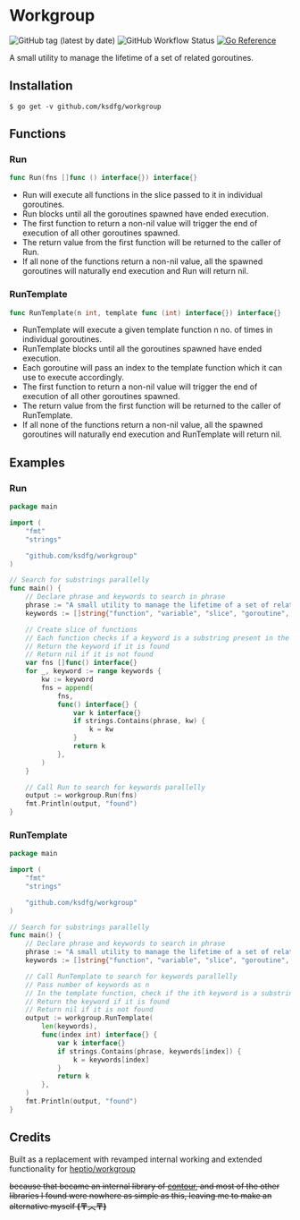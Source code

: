 # Workgroup

![GitHub tag (latest by date)](https://img.shields.io/github/v/tag/ksdfg/workgroup)
![GitHub Workflow Status](https://img.shields.io/github/workflow/status/ksdfg/workgroup/Test?style=flat)
[![Go Reference](https://pkg.go.dev/badge/github.com/ksdfg/workgroup.svg)](https://pkg.go.dev/github.com/ksdfg/workgroup)

A small utility to manage the lifetime of a set of related goroutines.

## Installation

```shell
$ go get -v github.com/ksdfg/workgroup
```

## Functions

### Run

```go
func Run(fns []func () interface{}) interface{}
```

- Run will execute all functions in the slice passed to it in individual goroutines.
- Run blocks until all the goroutines spawned have ended execution.
- The first function to return a non-nil value will trigger the end of execution of all other goroutines spawned.
- The return value from the first function will be returned to the caller of Run.
- If all none of the functions return a non-nil value, all the spawned goroutines will naturally end execution and Run
  will return nil.

### RunTemplate

```go
func RunTemplate(n int, template func (int) interface{}) interface{}
```

- RunTemplate will execute a given template function n no. of times in individual goroutines.
- RunTemplate blocks until all the goroutines spawned have ended execution.
- Each goroutine will pass an index to the template function which it can use to execute accordingly.
- The first function to return a non-nil value will trigger the end of execution of all other goroutines spawned.
- The return value from the first function will be returned to the caller of RunTemplate.
- If all none of the functions return a non-nil value, all the spawned goroutines will naturally end execution and
  RunTemplate will return nil.

## Examples

### Run

```go
package main

import (
	"fmt"
	"strings"

	"github.com/ksdfg/workgroup"
)

// Search for substrings parallelly
func main() {
	// Declare phrase and keywords to search in phrase
	phrase := "A small utility to manage the lifetime of a set of related goroutines."
	keywords := []string{"function", "variable", "slice", "goroutine", "package"}

	// Create slice of functions
	// Each function checks if a keyword is a substring present in the phrase
	// Return the keyword if it is found
	// Return nil if it is not found
	var fns []func() interface{}
	for _, keyword := range keywords {
		kw := keyword
		fns = append(
			fns,
			func() interface{} {
				var k interface{}
				if strings.Contains(phrase, kw) {
					k = kw
				}
				return k
			},
		)
	}

	// Call Run to search for keywords parallelly
	output := workgroup.Run(fns)
	fmt.Println(output, "found")
}
```

### RunTemplate

```go
package main

import (
	"fmt"
	"strings"

	"github.com/ksdfg/workgroup"
)

// Search for substrings parallelly
func main() {
	// Declare phrase and keywords to search in phrase
	phrase := "A small utility to manage the lifetime of a set of related goroutines."
	keywords := []string{"function", "variable", "slice", "goroutine", "package"}

	// Call RunTemplate to search for keywords parallelly
	// Pass number of keywords as n
	// In the template function, check if the ith keyword is a substring in the phrase
	// Return the keyword if it is found
	// Return nil if it is not found
	output := workgroup.RunTemplate(
		len(keywords),
		func(index int) interface{} {
			var k interface{}
			if strings.Contains(phrase, keywords[index]) {
				k = keywords[index]
			}
			return k
		},
	)
	fmt.Println(output, "found")
}
```

## Credits

Built as a replacement with revamped internal working and extended functionality
for [heptio/workgroup](https://pkg.go.dev/github.com/heptio/workgroup)

~~because that became an internal library
of [contour](https://github.com/projectcontour/contour/tree/main/internal/workgroup), and most of the other libraries I
found were nowhere as simple as this, leaving me to make an alternative myself **(〒︿〒)**~~